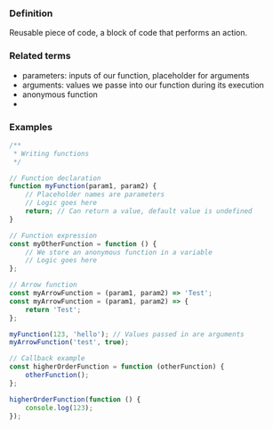 ### Definition

Reusable piece of code, a block of code that performs an action.

### Related terms

- parameters: inputs of our function, placeholder for arguments
- arguments: values we passe into our function during its execution
- anonymous function
-

### Examples

```js
/**
 * Writing functions
 */

// Function declaration
function myFunction(param1, param2) {
	// Placeholder names are parameters
	// Logic goes here
	return; // Can return a value, default value is undefined
}

// Function expression
const myOtherFunction = function () {
	// We store an anonymous function in a variable
	// Logic goes here
};

// Arrow function
const myArrowFunction = (param1, param2) => 'Test';
const myArrowFunction = (param1, param2) => {
	return 'Test';
};

myFunction(123, 'hello'); // Values passed in are arguments
myArrowFunction('test', true);

// Callback example
const higherOrderFunction = function (otherFunction) {
	otherFunction();
};

higherOrderFunction(function () {
	console.log(123);
});
```

